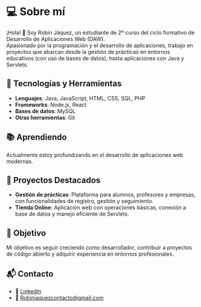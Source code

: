 
# 💻 Sobre mí  

¡Hola! 👋 Soy Robin Jáquez, un estudiante de 2º curso del ciclo formativo de Desarrollo de Aplicaciones Web (DAW).  
Apasionado por la programación y el desarrollo de aplicaciones, trabajo en proyectos que abarcan desde la gestión de prácticas en entornos educativos (con uso de bases de datos), hasta aplicaciones con Java y Servlets.

## 🚀 Tecnologías y Herramientas  
- **Lenguajes**: Java, JavaScript, HTML, CSS, SQL, PHP  
- **Frameworks**: Node.js, React  
- **Bases de datos**: MySQL  
- **Otras herramientas**: Git  

## 📚 Aprendiendo  
Actualmente estoy profundizando en el desarrollo de aplicaciones web modernas. 

## 🌟 Proyectos Destacados  
- **Gestión de prácticas**: Plataforma para alumnos, profesores y empresas, con funcionalidades de registro, gestión y seguimiento.  
- **Tienda Online**: Aplicación web con operaciones básicas, conexión a base de datos y manejo eficiente de Servlets.  

## 🎯 Objetivo  
Mi objetivo es seguir creciendo como desarrollador, contribuir a proyectos de código abierto y adquirir experiencia en entornos profesionales.  

## 📬 Contacto  
- 💼 [LinkedIn](www.linkedin.com/in/robin-brayan-jaquez-encarnacion)  
- 📧 Robinjaquezcontacto@gmail.com


<!--
**Robinjaquez/Robinjaquez** is a ✨ _special_ ✨ repository because its `README.md` (this file) appears on your GitHub profile.



